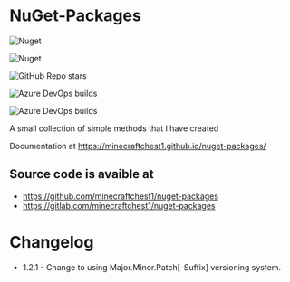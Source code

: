 # NuGet-Packages

![Nuget](https://img.shields.io/nuget/v/Minecraftchest1-utils)

![Nuget](https://img.shields.io/nuget/dt/Minecraftchest1-utils)

![GitHub Repo stars](https://img.shields.io/github/stars/minecraftchest1/nuget-packages)

![Azure DevOps builds](https://img.shields.io/azure-devops/build/wyattcjackson2006/159577bd-f56f-472e-83f4-a809b466d6d0/1?label=Doxygen%20Build%20Status&logo=Azure%20DevOps)

![Azure DevOps builds](https://img.shields.io/azure-devops/build/wyattcjackson2006/159577bd-f56f-472e-83f4-a809b466d6d0/2?label=Test%20Build%20Status&logo=Azure%20DevOps)

A small collection of simple methods that I have created


Documentation at https://minecraftchest1.github.io/nuget-packages/

## Source code is avaible at

* https://github.com/minecraftchest1/nuget-packages
* https://gitlab.com/minecraftchest1/nuget-packages

# Changelog

* 1.2.1 - Change to using Major.Minor.Patch[-Suffix] versioning system.